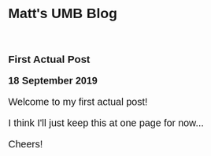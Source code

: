 <link href="https://fonts.googleapis.com/css?family=Raleway&display=swap" rel="stylesheet">
<style>
  #forkme_banner {
    display: none;
  }
  p {
    font-size: 20px;
  }
  h1, h2, h3, h4, h5, h6, p, ul, ol, li {
    font-family: 'Raleway', sans-serif;
  }
</style>

<br />

# Matt's UMB Blog

<br />

## First Actual Post
**18 September 2019**

Welcome to my first actual post!

I think I'll just keep this at one page for now...

Cheers!


<br /><br />
